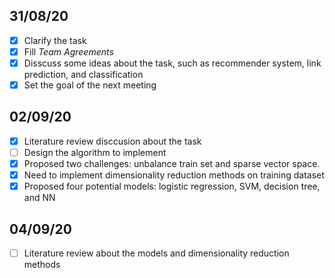 ## 31/08/20
- [x] Clarify the task
- [x] Fill *Team Agreements*
- [x] Disscuss some ideas about the task, such as recommender system, link prediction, and classification
- [x] Set the goal of the next meeting

## 02/09/20
- [x] Literature review disccusion about the task
- [ ] Design the algorithm to implement
- [x] Proposed two challenges: unbalance train set and sparse vector space.
- [x] Need to implement dimensionality reduction methods on training dataset
- [x] Proposed four potential models: logistic regression, SVM, decision tree, and NN

## 04/09/20
- [ ] Literature review about the models and dimensionality reduction methods
